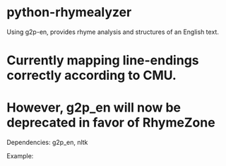 # python-rhymealyzer
Using g2p-en, provides rhyme analysis and structures of an English text.

# Currently mapping line-endings correctly according to CMU.
# However, g2p_en will now be deprecated in favor of RhymeZone

Dependencies: g2p_en, nltk

Example:
